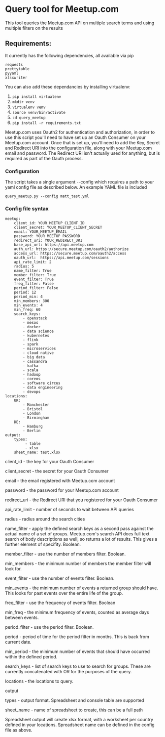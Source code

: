 # Query tool for Meetup.com

This tool queries the Meetup.com API on multiple search terms and using multiple filters on the results

## Requirements:

It currently has the following dependencies, all available via pip

```
requests
prettytable
pyyaml
xlsxwriter
```

You can also add these dependancies by installing virtualenv:
1. `pip install virtualenv`
1. `mkdir venv`
1. `virtualenv venv`
1. `source venv/bin/activate`
1. `cd query_meetup`
1. `pip install -r requirements.txt`

Meetup.com uses Oauth2 for authentication and authorization, in order to use this script you'll need to have set up an Oauth Consumer on your Meetup.com account. Once that is set up, you'll need to add the Key, Secret and Redirect URI into the configuration file, along with your Meetup.com email and password. The Redirect URI isn't actually used for anything, but is required as part of the Oauth process.

### Configuration

The script takes a single argument --config which requires a path to your yaml config file as described below. An example YAML file is included

```
query_meetup.py --config matt_test.yml
```

### Config file syntax

```
meetup:
    client_id: YOUR_MEETUP_CLIENT_ID
    client_secret: YOUR_MEETUP_CLIENT_SECRET
    email: YOUR_MEETUP_EMAIL
    password: YOUR_MEETUP_PASSWORD
    redirect_uri: YOUR_REDIRECT_URI
    base_api_url: https://api.meetup.com
    auth_url: https://secure.meetup.com/oauth2/authorize
    access_url: https://secure.meetup.com/oauth2/access
    oauth_url:  https://api.meetup.com/sessions
    api_rate_limit: 2
    radius: 5
    name_filter: True
    member_filter: True
    event_filter: True
    freq_filter: False
    period_filter: False
    period: 12
    period_min: 4
    min_members: 300
    min_events: 4
    min_freq: 60
    search_keys:
        - openstack
        - mesos
        - docker
        - data science
        - kubernetes
        - flink
        - spark
        - microservices
        - cloud native
        - big data
        - cassandra
        - kafka
        - scala
        - hadoop
        - coreos
        - software circus
        - data engineering
        - devops
locations:
    UK:
        - Manchester
        - Bristol
        - London
        - Birmingham
    DE:
        - Hamburg
        - Berlin
output:
    types:
         - table
         - xlsx
    sheet_name: test.xlsx
```                

client_id - the key for your Oauth Consumer

client_secret - the secret for your Oauth Consumer

email - the email registered with Meetup.com account

password - the password for your Meetup.com account

redirect_uri - the Redirect URI that you registered for your Oauth Consumer

api_rate_limit - number of seconds to wait between API queries

radius - radius around the search cities

name_filter - apply the defined search keys as a second pass against the actual name of a set of groups. Meetup.com's search API does full text search of body descriptions as well, so returns a lot of results. This gives a further element of specifity. Boolean.

member_filter - use the number of members filter. Boolean.

min_members - the minimum number of members the member filter will look for.

event_filter - use the number of events filter. Boolean.

min_events - the minimum number of events a returned group should have. This looks for past events over the entire life of the group.

freq_filter - use the frequency of events filter. Boolean

min_freq - the minimum frequency of events, counted as average days between events.

period_filter - use the period filter. Boolean.

period - period of time for the period filter in months. This is back from current date.

min_period - the minimum number of events that should have occurred within the defined period.

search_keys - list of search keys to use to search for groups. These are currently concatenated with OR for the purposes of the query.

locations - the locations to query.

output

types  - output format. Spreadsheet and console table are supported

sheet_name - name of spreadsheet to create, this can be a full path

Spreadsheet output will create xlsx format, with a worksheet per country defined in your locations. Spreadsheet name can be defined in the config file as above.
